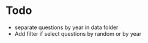 # Todo
- separate questions by year in data folder
- Add filter if select questions by random or by year